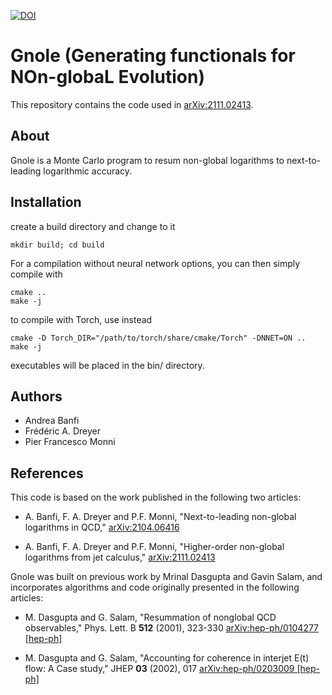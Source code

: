 [![DOI](https://zenodo.org/badge/DOI/10.5281/zenodo.5637033.svg)](https://doi.org/10.5281/zenodo.5637033)

Gnole (Generating functionals for NOn-globaL Evolution)
=================================================

This repository contains the code used in [arXiv:2111.02413](https://arxiv.org/abs/2111.02413 "MC non-global paper").

## About

Gnole is a Monte Carlo program to resum non-global logarithms to next-to-leading logarithmic accuracy.

## Installation

create a build directory and change to it
```
mkdir build; cd build
```

For a compilation without neural network options, you can then simply compile with
```
cmake ..
make -j
```

to compile with Torch, use instead
```
cmake -D Torch_DIR="/path/to/torch/share/cmake/Torch" -DNNET=ON ..
make -j
```

executables will be placed in the bin/ directory.

## Authors

* Andrea Banfi
* Frédéric A. Dreyer
* Pier Francesco Monni

## References

This code is based on the work published in the following two articles:

* A. Banfi, F. A. Dreyer and P.F. Monni, "Next-to-leading non-global logarithms in QCD,"
  [arXiv:2104.06416](https://arxiv.org/abs/2104.06416 "theory non-global paper")

* A. Banfi, F. A. Dreyer and P.F. Monni, "Higher-order non-global logarithms from jet calculus,"
  [arXiv:2111.02413](https://arxiv.org/abs/2111.02413 "MC non-global paper")

Gnole was built on previous work by Mrinal Dasgupta and Gavin Salam,
and incorporates algorithms and code originally presented in the
following articles:

* M. Dasgupta and G. Salam, "Resummation of nonglobal QCD observables,"
  Phys. Lett. B **512** (2001), 323-330
  [arXiv:hep-ph/0104277 [hep-ph]](https://arxiv.org/abs/hep-ph/0104277 "Original MC for non-global resummation")

* M. Dasgupta and G. Salam, "Accounting for coherence in interjet E(t) flow: A Case study,"
  JHEP **03** (2002), 017
  [arXiv:hep-ph/0203009 [hep-ph]](https://arxiv.org/abs/hep-ph/0203009 "Original resummation for Et")
